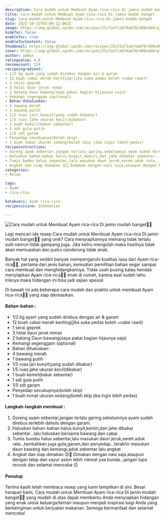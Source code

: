 ```yaml
---
description: Cara mudah untuk Membuat Ayam rica-rica Di jamin mudah banget"
title: Cara mudah untuk Membuat Ayam rica-rica Di jamin mudah banget
slug: Cara-mudah-untuk-Membuat-Ayam-rica-rica-Di-jamin-mudah-banget
date: 2022-10-11T03:09:12.063Z
image: https://img-global.cpcdn.com/recipes/25cf2ef1ab74a6f8/400x400cq70/photo.jpg
hideToc: false
enableToc: true
enableTocContent: false
thumbnail: https://img-global.cpcdn.com/recipes/25cf2ef1ab74a6f8/400x400cq70/photo.jpg
cover: https://img-global.cpcdn.com/recipes/25cf2ef1ab74a6f8/400x400cq70/photo.jpg
author: admin
ratingvalue: 4.8
reviewcount: 124
recipeingredient:
- 1/2 kg ayam yang sudah direbus dengan air & garam
- 12 buah cabai merah keriting(jika suka pedas boleh +cabe rawit)
- 1 serai geprek
- 3 helai daun jeruk remas
- 2 batang Daun bawang(saya pakai bagian hijaunya saja)
- Kemangi segenggam (optional)
- Bahan dihaluskan:
- 4 bawang merah
- 1 bawang putih
- 1/5 ruas jari kunyit(yang sudah dibakar)
- 1/5 ruas jahe ukuran kecil(dibakar)
- 1 buah kemiri(bakar sebentar)
- 1 sdt gula putih
- 1/5 sdt garam
- Penyedap secukupnya(boleh skip)
- 1 buah tomat ukuran sedang(boleh skip jika ingin lebih pedas)
recipeinstructions:
- Goreng ayam sebentar,jangan terlalu garing.sebelumnya ayam sudah direbus terlebih dahulu dengan garam.
- Haluskan bahan-bahan halus.kunyit,kemiri,dan jahe dibakar sebentar...lalu haluskan bersama bawang dan cabai
- Tumis bumbu halus sebentar,lalu masukan daun jeruk,sereh.aduk rata...tambahkan juga gula,garam,dan penyedap...terakhir masukan daun bawang dan kemangi,aduk sebentar lalu angkat
- Angkat dan siap dimakan 😊🥰 Dimakan dengan nasi saja,ataupun dengan lalap dan sayur asem lebih nikmat yaa bunda...jangan lupa recook dan selamat mencoba 😊
categories:
- Resep

tags:
- Ayam
- rica-rica

katakunci: Ayam rica-rica
recipecuisine: Indonesian

---
```


![Cara mudah untuk Membuat Ayam rica-rica Di jamin mudah banget👩‍🍳](https://img-global.cpcdn.com/recipes/25cf2ef1ab74a6f8/400x400cq70/photo.jpg)

Lagi mencari ide resep Cara mudah untuk Membuat Ayam rica-rica Di jamin mudah banget👩‍🍳 yang unik? Cara menyiapkannya memang tidak terlalu sulit namun tidak gampang juga. Jika keliru mengolah maka hasilnya tidak akan memuaskan dan justru cenderung tidak enak.

Banyak hal yang sedikit banyak mempengaruhi kualitas rasa dari Ayam rica-rica👩‍🍳, pertama dari jenis bahan, kemudian pemilihan bahan segar sampai cara membuat dan menghidangkannya. Tidak usah pusing kalau hendak menyiapkan Ayam rica-rica👩‍🍳 enak di rumah, karena asal sudah tahu triknya maka hidangan ini bisa jadi sajian spesial.

Di bawah ini ada beberapa cara mudah dan praktis untuk membuat Ayam rica-rica👩‍🍳 yang siap dikreasikan.

<!--inarticleads1-->

#### Bahan-bahan :

- 1/2 kg ayam yang sudah direbus dengan air & garam
- 12 buah cabai merah keriting(jika suka pedas boleh +cabe rawit)
- 1 serai geprek
- 3 helai daun jeruk remas
- 2 batang Daun bawang(saya pakai bagian hijaunya saja)
- Kemangi segenggam (optional)
- Bahan dihaluskan:
- 4 bawang merah
- 1 bawang putih
- 1/5 ruas jari kunyit(yang sudah dibakar)
- 1/5 ruas jahe ukuran kecil(dibakar)
- 1 buah kemiri(bakar sebentar)
- 1 sdt gula putih
- 1/5 sdt garam
- Penyedap secukupnya(boleh skip)
- 1 buah tomat ukuran sedang(boleh skip jika ingin lebih pedas)

<!--inarticleads2-->

#### Langkah-langkah membuat :

1. Goreng ayam sebentar,jangan terlalu garing.sebelumnya ayam sudah direbus terlebih dahulu dengan garam.
1. Haluskan bahan-bahan halus.kunyit,kemiri,dan jahe dibakar sebentar...lalu haluskan bersama bawang dan cabai
1. Tumis bumbu halus sebentar,lalu masukan daun jeruk,sereh.aduk rata...tambahkan juga gula,garam,dan penyedap...terakhir masukan daun bawang dan kemangi,aduk sebentar lalu angkat
1. Angkat dan siap dimakan 😊🥰 Dimakan dengan nasi saja,ataupun dengan lalap dan sayur asem lebih nikmat yaa bunda...jangan lupa recook dan selamat mencoba 😊

#### Penutup

Terima kasih telah membaca resep yang kami tampilkan di sini. Besar harapan kami, Cara mudah untuk Membuat Ayam rica-rica Di jamin mudah banget👩‍🍳 yang mudah di atas dapat membantu Anda menyiapkan hidangan yang enak untuk keluarga/teman maupun menjadi inspirasi bagi Anda yang berkeinginan untuk berjualan makanan. Semoga bermanfaat dan selamat mencoba!